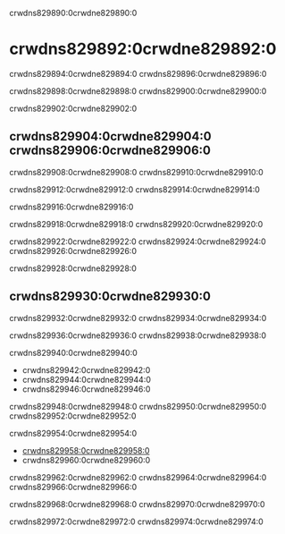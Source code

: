 crwdns829890:0crwdne829890:0
# crwdns829892:0crwdne829892:0

crwdns829894:0crwdne829894:0 crwdns829896:0crwdne829896:0

crwdns829898:0crwdne829898:0 crwdns829900:0crwdne829900:0

crwdns829902:0crwdne829902:0
## crwdns829904:0crwdne829904:0 crwdns829906:0crwdne829906:0

crwdns829908:0crwdne829908:0 crwdns829910:0crwdne829910:0

crwdns829912:0crwdne829912:0 crwdns829914:0crwdne829914:0

crwdns829916:0crwdne829916:0

crwdns829918:0crwdne829918:0 crwdns829920:0crwdne829920:0

crwdns829922:0crwdne829922:0 crwdns829924:0crwdne829924:0 crwdns829926:0crwdne829926:0

crwdns829928:0crwdne829928:0
## crwdns829930:0crwdne829930:0

crwdns829932:0crwdne829932:0 crwdns829934:0crwdne829934:0

crwdns829936:0crwdne829936:0 crwdns829938:0crwdne829938:0

crwdns829940:0crwdne829940:0
* crwdns829942:0crwdne829942:0
* crwdns829944:0crwdne829944:0
* crwdns829946:0crwdne829946:0

crwdns829948:0crwdne829948:0 crwdns829950:0crwdne829950:0 crwdns829952:0crwdne829952:0

crwdns829954:0crwdne829954:0
* [crwdns829958:0crwdne829958:0](crwdns829956:0crwdne829956:0)
* crwdns829960:0crwdne829960:0

crwdns829962:0crwdne829962:0 crwdns829964:0crwdne829964:0 crwdns829966:0crwdne829966:0

crwdns829968:0crwdne829968:0 crwdns829970:0crwdne829970:0

crwdns829972:0crwdne829972:0 crwdns829974:0crwdne829974:0
